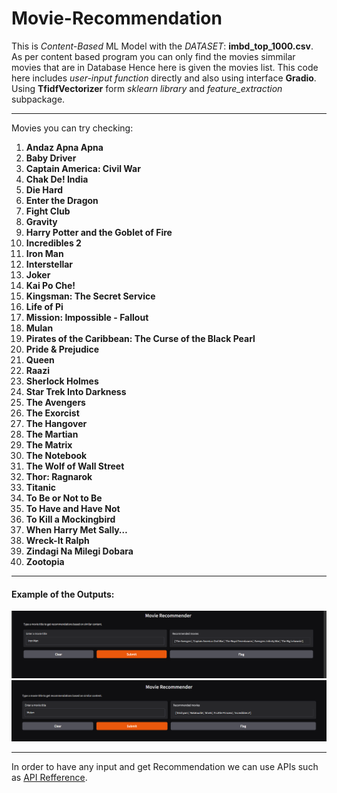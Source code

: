 # Movie-Recommendation
This is _Content-Based_ ML Model with the _DATASET_: **imbd_top_1000.csv**. As per content based program you can only find the movies simmilar movies that are in Database Hence here is given the movies list.
This code here includes _user-input function_ directly and also using interface **Gradio**. Using **TfidfVectorizer** form _sklearn library_ and _feature_extraction_ subpackage.

---
Movies you can try checking: 
1. **Andaz Apna Apna**
2. **Baby Driver**
3. **Captain America: Civil War**
4. **Chak De! India**
5. **Die Hard**
6. **Enter the Dragon**
7. **Fight Club**
8. **Gravity**
9. **Harry Potter and the Goblet of Fire**
10. **Incredibles 2**
11. **Iron Man**
12. **Interstellar**
13. **Joker**
14. **Kai Po Che!**
15. **Kingsman: The Secret Service**
16. **Life of Pi**
17. **Mission: Impossible - Fallout**
18. **Mulan**
19. **Pirates of the Caribbean: The Curse of the Black Pearl**
20. **Pride & Prejudice**
21. **Queen**
22. **Raazi**
23. **Sherlock Holmes**
24. **Star Trek Into Darkness**
25. **The Avengers**
26. **The Exorcist**
27. **The Hangover**
28. **The Martian**
29. **The Matrix**
30. **The Notebook**
31. **The Wolf of Wall Street**
32. **Thor: Ragnarok**
33. **Titanic**
34. **To Be or Not to Be**
35. **To Have and Have Not**
36. **To Kill a Mockingbird**
37. **When Harry Met Sally…**
38. **Wreck-It Ralph**
39. **Zindagi Na Milegi Dobara**
40. **Zootopia**

---
#### Example of the Outputs:
![Alt Text](image1.png)
![Alt Text](image.png)

---
In order to have any input and get Recommendation we can use APIs such as [API Refference](https://developer.themoviedb.org/v4/reference/intro/getting-started).


